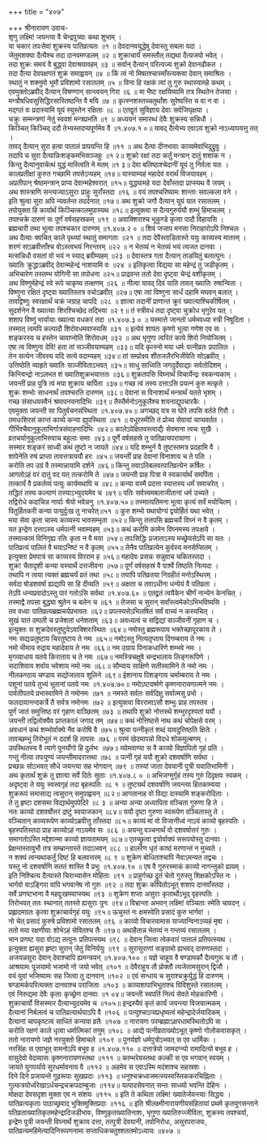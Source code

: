 +++
title = "४०७"

+++
श्रीनारायण उवाच-  
शृणु लक्ष्मि! जयन्त्या वै चेन्द्रपुत्र्याः कथा शुभाम् ।  
या चकार तपःसेवां शुक्रस्य पातिव्रत्यतः ॥१ ॥
देवदानवयुद्धेषु देवास्तु सबला यदा ।  
जेतुमशक्या दैत्यैश्च तदा दानवमण्डलम् ॥२ ॥
शुक्राचार्यं समस्तौत् तद्यथा दैत्यजयो भवेत् ।  
तदा शुक्रः समयं वै बुद्ध्वा देवाश्रयावहम् ॥३ ॥
सर्वान् दैत्यान् परित्यज्य शुक्रो देवानढौकत ।  
तदा दैत्या देवपक्षगतं शुक्रं समाह्वयन् ॥४ ॥
किं त्वं नो मिषतश्चास्माँस्त्यक्त्वा देवान् समाश्रितः ।  
स्थातुं न शक्नुमो भूमौ प्रविशामो रसातलम् ॥५ ॥
विना हि रक्षकं त्वां तु गुरु स्थास्यामहे कथम् ।  
एवमुक्तोऽब्रवीद् दैत्यान् विषण्णान् सान्त्वयन् गिरा ॥६ ॥
मा भैष्ट रक्षयिष्यामि तत्र स्थितेन तेजसा ।  
मन्त्रौषधिवसुसिद्धिरसास्तिष्ठन्ति वै मयि ॥७ ॥
कृत्स्नशस्तच्चतुर्थांशः सुरेष्वस्ति च वा न वा ।  
मद्गतं वः प्रदास्यामि यूयं स्युस्तेन रक्षिताः ॥८ ॥
एतद्वृतं सुविज्ञाय देवाः सर्वजिघृक्षया ।  
चक्रुः सम्मन्त्रणां नेतुं स्ववशं मन्त्रप्रभति ॥९ ॥
अध्ययनं समारब्धं देवैः शुक्रस्य सन्निधौ ।  
किञ्चित् किञ्चिद् ददौ तेभ्यस्तदप्यपूर्णमेव वै ॥१.४०७.१ ०॥
यावद् दैत्येभ्य एवाऽयं शुक्रो नाऽध्यापयत्तु तत् ।  
तावद् दैत्यान् सुरा हत्वा पातालं प्रापयन्ति हि ॥११ ॥
अथ दैत्या दीनभावाः काव्यमेवाभिदुद्रुवुः ।  
तदापि च सुरा दैत्यान्निःशङ्कमभिसञ्जहुः ॥१ २॥
शुक्रो रक्षां तदा कर्तुं मन्त्रान् दातुं शशाक न ।  
किन्तु दैत्यानुवाचेत्थं युद्धं मास्त्विति मे मतम् ॥१ ३॥
देवा बलिष्ठाश्चेदानीं यूयं तु निर्वला यतः ।  
कालप्रतीक्षां कुरुत गच्छामि तपसेऽप्यहम् ॥१४॥
यास्याम्यहं महादेवं वरार्थं विजयावहम् ।  
अप्रतीपान् श्रेष्ठमन्त्रान् प्राप्य देवान्महेश्वरात् ॥१५॥
युद्ध्यामहे यदा देवाँस्तदा प्राप्स्यथ वै जयम् ।  
अथ शास्त्राणि सन्त्यज्याऽसुराः प्राहुः सुराँस्तदा ॥१६ ॥
वयं तपश्चरिष्यामः शान्ताः सवल्कला वने ।  
इति श्रुत्वा सुरा अपि न्यवर्तन्त तदर्दनात् ॥१७॥
अथ शुक्रो जगौ दैत्यान् यूयं यात रसातलम् ।  
तपोयुक्ता हि कार्यार्थं किञ्चित्कालमुपास्यथ ॥१८॥
इत्युक्त्वा स दैत्यगुरुर्ययौ शम्भुं हिमाचलम् ।  
तपश्चक्रे दारुणं सः पूर्णं वर्षसहस्रकम् ॥१९ ॥
अवाक्शिराश्च भूकुण्डे कृत्वा पादौ विहायसि ।  
ब्रह्मचारी तथा भूत्वा तपश्चकार दारुणम् ॥१.४०७.२ ० ॥
शिवं जजाप मनसा निराहारोऽपि निश्चलः ।  
अथ दैत्याः क्वचित् काले पृथ्व्यां स्थातुं समागताः ॥२१ ॥
तदा देवैस्ताडितास्ते ययुः काव्यस्य मातरम् ।  
शरणं साऽब्रवीत्ताँश्च वोऽस्त्वभयं निरन्तरम् ॥२२ ॥
न भेतव्यं न भेतव्यं भयं त्यजत दानवाः ।  
मत्सन्निधौ वसतां वो भयं न स्याद् ब्रवीम्यहम् ॥२३ ॥
देवास्तत्र गता दैत्यान् ताडयितुं बलात्पुनः ।  
ख्यातिः क्रुद्धाऽब्रवीद् देवान्महेन्द्रं नाशयामि वः ॥२४ ॥
इतिकृत्वा विद्यया सा महेन्द्रं तु जडीकृतम् ।  
अभिचारेण तस्तम्भ योगिनी सा तपोधना ॥२५॥
प्राद्रवन्त ततो देवा दृष्ट्वा चेन्द्रं वशीकृतम् ।  
अथ विष्णुर्महेन्द्रं स्वे रूपे चाकृष्य तत्क्षणम् ॥२६ ॥
नीत्वा यावद् दिवं याति तावत् ख्यातिः रुषान्विता ।  
विष्णुना रक्षितं दृष्ट्वा ख्यातिस्तत्र वचोऽब्रवीत् ॥२७॥
एषा त्वां विष्णुना सार्धं दहामि मघवन् बलात् ।  
तावद्विष्णुः स्वरक्षार्थं चक्रं जग्राह चापदि ॥२८ ॥
ज्ञात्वा तदानीं प्राणान्तं क्रूरं ख्यात्याश्चिकीर्षितम् ।  
सुदर्शनेन वै ख्यात्याः शिरश्चिच्छेद तद्भिया ॥२ ९॥
तं स्त्रीवधं तदा दृष्ट्वा चुक्रोध भृगुरेव यत् ।  
शशाप विष्णुं भार्यायाः ख्यात्या वधकरं तदा ॥१.४०७.३ ० ॥
यस्मात्ते जानतो धर्ममवध्या स्त्री निषूदिता ।  
तस्मात् त्वमपि कल्पादौ शिरोवधमवाप्स्यसि ॥३१ ॥
इत्येवं शापतः कृष्णो भूत्वा गणेश एव सः ।  
शङ्करस्य च हस्तेन चावाप्नोति शिरोवधम् ॥३२ ॥
अथ भृगुणा त्वरितं काये शिरो नियोजितम् ।  
एषा त्व विष्णुना देवि! हता तां सञ्जीवयाम्यहम् ॥३३॥
यदि कृत्स्नो मया धर्मः पत्नीव्रतः प्रपालितः ।  
तेन सत्येन जीवस्य यदि सत्ये वदाम्यहम् ॥३४॥
तां सम्प्रोक्ष्य शीतजलैरभिजीवेति सोऽब्रवीत् ।  
उत्तिष्ठेति व्याहृते ख्यातिः सञ्जीविताऽभवत् ॥३५॥
साधु साध्विति जगदुर्देवाद्याः सर्वतोदिशम् ।  
किन्त्विन्द्रो नाऽलभत शं ख्यातिशुक्रभयात्ततः ॥३६॥
शुक्रतपसि विघ्नार्थं विचार्येन्द्रः स्वकन्यकाम् ।  
जयन्तीं प्राह पुत्रि त्वं मया शुक्राय चार्पिता ॥३७॥
गच्छ त्वं तस्य दत्ताऽसि प्रयत्नं कुरु मत्कृते ।  
शुक्रः शम्भोः साधनार्थं तपश्चरति दारुणम् ॥३८॥
देवानां स विनाशार्थं मन्त्रार्थं यतते भृशम् ।  
गच्छ संसाधयस्वैनं श्रमापनयनादिभिः ॥३९॥
तैस्तैर्मनोऽनुकूलैश्च शयनाद्युपचारकैः ।  
एवमुक्ता जयन्ती सा पितुर्वचनसंस्थिता ॥१.४०७.४०॥
अगच्छद् यत्र स घोरे तपसि वर्तते गिरौ ।  
तमधःशिरसं कान्तं काव्ये कन्या ह्युपस्थिता ॥४१ ॥
वधूरस्मीति तं प्रोच्य सेवायां चाप्यवर्तत ।  
गीर्भिश्चैवानुकूलाभिर्गात्रसंवाहनादिभिः ॥४२॥
कालेऽपेक्षितवस्त्वाद्यैः सेवमाना त्वचः सुखैः ।  
व्रतचर्यानुकूलाभिरुवाच बहुलाः समाः ॥४३॥
पूर्णे वर्षसहस्रे तु पातिव्रत्यपरायाणा ।  
सस्मार शङ्करं साध्वी कथं तुष्टो न जायते ॥४४॥
यदि शम्भुर्न वै तुष्टस्तमत्र प्रदहामि वै ।  
शापेनेति रुषं प्राप्ता तावत्तत्राययौ हरः ॥४५॥
जयन्तीं प्राह देवानां विनाशाय च ते पतिः ।  
करोति तप उग्रं वै तस्मान्नायामि दर्शने ॥४६॥
किन्तु तवाऽतिबलवत्पातिव्रत्येन कर्षितः ।  
आगतोऽहं वरं दातुं वद यत् तत्करोमि ते ॥४७॥
जयन्ती प्राह पित्रा मे स्वकार्यार्थं समर्पिता ।  
तत्कार्यं वै प्रकर्तव्यं पत्युः कार्यमथापि च ॥४८॥
कन्या यस्मै प्रदत्ता स्यात्तस्य धर्मं समाचरेत् ।  
तद्धितं तस्य कल्याणं तस्याऽभ्युदयमेव च ॥४९॥
पतिः सर्वस्वमबलाजीतानां धर्म उच्यते ।  
तद्विरोधे कदाचिन्न नार्याः श्रेयो भवेन्ननु ॥१.४०७.५०॥
तस्मात्पतिमना भूत्वा कृत्यं सर्वं मयोचितम् ।  
पितुर्हितकरी कन्या पत्युर्दुःख तु नाचरेत्॥५१ ॥
कुरु शम्भो यथायोग्यं द्वयोर्हितं यथा भवेत् ।  
मया सेवा कृता चास्य काव्यस्य भावसम्भृता ॥५२॥
किन्तु तत्तपसि ब्रह्मचर्ये विघ्नं न वै कृतम् ।  
यत इन्द्रेण दत्ताऽस्य धर्मपत्नी भवाम्यहम् ॥५३॥
कथं करोमि कामेन विघ्नमस्य तपःक्षये ।  
तस्मात्कामं विनिगृह्य रतिः कृता न वै मया ॥५४॥
तपःसिद्धिः प्रजाताऽस्य मच्छ्रेयसेऽपि सा यतः ।  
पातिव्रत्यं पालितं वै मयाऽनिष्टं न वै कृतम् ॥५५॥
तेनैव पातिव्रत्येन कुर्वस्य मनसेप्सितम् ।  
इत्युक्ता प्रेमपात्रं सा काव्यस्य विरराम ह ॥५६॥
महादेवः प्रसन्नः सन्नुवाच चकितस्तदा ।  
शुक्र! चैतादृशी कन्या यस्यार्थे दत्तजीवना ॥५७॥
पूर्णं वर्षसहस्रं वै पार्श्वे तिष्ठति नित्यदा ।  
तथापि न त्वया त्यक्तं ब्रह्मचर्यं व्रतं तथा ॥५८॥
तयापि पतिव्रतया निग्रहीतं मनोऽस्थिरम् ।  
सर्वदा षोडशवर्षा ह्यद्यापि सा हि दीव्यति ॥५९॥
अक्षता च तवाऽधीना धन्येयं वै पतिव्रता ।  
तेऽपि धन्यप्रवादोऽस्तु पारं गतोऽसि सर्वथा ॥१.४०७.६० ॥
एतद्व्रतं त्वयैकेन चीर्णं नान्येन केनचित् ।  
तस्माद्वै तपसा बुद्ध्या श्रुतेन च बलेन च ॥६१ ॥
तेजसा च सुरान् सर्वांस्त्वमेकोऽभिभविष्यसि ।  
तव वध्वाः पातिव्रत्यब्रह्मचर्यप्रभावतः ॥६२॥
प्रपत्स्यसेऽभिलषितं सर्वं वाच्यं न कस्यचित् ।  
सुखं यातं दम्पती च प्रजेशतां धनेशताम् ॥६३॥
अवध्यत्वं च सद्विद्यां सञ्जीवनीं गृहाण च ।  
इत्युक्तः स शुक्रदेवस्तुष्टुवेऽवाक्शिरःस्थितः ॥६४॥
नमोस्तु ब्रह्मरूपाय भक्तेच्छापूरकाय ते ।  
नमः सद्यःप्रतुष्टाय चिरतुष्टाय ते नमः ॥६५॥
नमोऽस्तु नित्यतृप्ताय दिगम्बराय ते नमः ।  
नमो भीमाय रुद्राय महादेवाय ते नमः ॥६६॥
नम उग्राय पिनाकधारिणे शम्भवे नमः ।  
मृगव्याधाय यतये किराताय च ते नमः ॥६७॥
नमस्त्रिचक्षुषे चन्द्रभालाय लिङ्गरूपिणे ।  
सदाशिवाय शर्वाय भवेशाय नमो नमः ॥६८॥
सौम्याय साक्षिणे सतीस्वामिने ते नमो नमः ।  
नीलकण्ठाय चण्डाय सद्योजाताय शूलिने ॥६९॥
ईशानाय पिशङ्गाय चर्माम्बराय ते नमः ।  
पशूनां पतये तुभ्यं भूतानां पतये नमः ॥१.४०७.७०॥
नमोऽष्टवर्ष्मणे कृष्णनारायणात्मने नमः ।  
पार्वतीपतये प्रभास्वामिने ते नमोनमः ॥७१ ॥
नमस्ते सर्वतः सर्वदिक्षु सर्वात्मसु प्रभो ।  
फलदायानन्दकर्त्रे तै सर्वत्र नमोनमः ॥७२ ॥
इत्युक्त्वा विररामाऽसौ शम्भुः प्राह तपस्तव ।  
पूर्णं जातं समुत्तिष्ठ वरं गृहाण वाञ्छितम् ॥७३ ॥
तथापि शुक्रो नोत्तस्थे शम्भुरदृश्यतां ययौ ।  
जयन्ती तद्विलोक्यैव प्राप्तकालं जगाद तम् ॥७४॥
कथं नोत्तिष्ठसे नाथ कथं चोपेक्षसे वरम् ।  
अवधानं कथं शम्भोर्वाक्ये नैव करोषि वै ॥७५॥
श्रुत्वा पत्नीकृतं शब्दं यावदुत्तिष्ठति क्षितेः ।  
तावच्छम्भुं तिरोभूतं न ददर्श हि तापसः ॥७६ ॥
परमं खेदमापन्नो विदधे शोकमुल्बणम् ।  
उपस्थितस्य वै त्यागे पुनर्योगो हि दुर्लभः ॥७७॥
व्योमवाण्या स वै काव्यो विज्ञापितो गृहं प्रति ।  
गन्तुं नीत्वा तपःपुण्यं जयन्तीमादरात्तथा ॥७८ ॥
पत्नीं गृहं ययौ शुक्रो दशवर्षाणि सर्वथा ।  
प्रच्छन्नः सोऽभवत् सौधे जयन्त्या सह भोगवान् ॥७९ ॥
तस्यां जाता देवयानी पुत्री ययातिभामिनी ।  
अथ कृतार्थं शुक्रं तु ज्ञात्वा सर्वे दितेः सुताः ॥१.४०७.८ ० ॥
अभिजग्मुर्गृहं तस्य गुरुं दिदृक्षवः स्वकम् ।  
अदृष्ट्वा ते ययुः स्वस्वगृहं तदा बृहस्पतिः ॥८ १ ॥
तुष्ट्यर्थं दशवर्षाणि जयन्त्या हितकाम्यया ।  
शुक्ररूपं समासाद्य त्वसुरान् समुपाह्वयन् ॥८२॥
आगतानाह वो विद्या दास्यामि शङ्करोदिताः ।  
ते तु हृष्टा दशसमा विद्यार्थमुपपेदिरे ॥८ ३ ॥
अन्या अन्या अध्यापिता वञ्चिता गुरुणा हि ते ।  
नतः काव्यो दशवर्षोत्तरं द्रष्टुं स्वयाजकान् ॥८४॥
ययौ दृष्टा गुरुणा स्वरूपेण वञ्चितास्तु ते ।  
वञ्चितान् काव्यरूपेण काव्योऽब्रवीत्तु ताँस्तदा ॥८५॥
काव्यं मां वो विजानीध्वं नाऽयं काव्यो बृहस्पतिः ।  
बृहस्पतिस्तदा प्राह काव्योऽहं नाऽयमेव सः ॥८६ ॥
अयन्तु वञ्चनार्थं वो दशवर्षात्तरं गुरुः ।  
समागतोऽस्ति मद्देशान्मा काव्यो ज्ञायतामयम् ॥८७॥
एतच्छ्रुत्वा द्वयोर्वाक्यं सरूपयोस्तु दानवाः ।  
प्रेक्षन्तस्तावुभौ तत्र सम्भ्रान्तास्ते तदाऽभवन् ॥८८ ॥
हालरेण धृतं काष्ठं मरणान्तं न मुच्यते ।  
न शक्यं त्वन्यथाकर्तुं दिष्टं हि बलवत्तरम् ॥८ ९ ॥
शुक्रेण बोधिताश्चापि नैवाऽमन्यत तद्वचः ।  
यस्तु नो दशवर्षाणि सततं शास्ति वै प्रभुः ॥१.४०७.९० ॥
एष वै गुरुरस्माकं काव्यो नागन्तुको ह्ययम् ।  
इति निश्चित्य दैत्यास्ते चिराभ्यासेन मोहिताः ॥९१ ॥
प्राहुर्गच्छ द्रुतं चेतो गुरुस्तु शिक्षकोऽस्ति नः ।  
भार्गवो वाऽङ्गिरा वापि भगवानेष नो गुरुः ॥९२ ॥
तदा शुक्रः कोपितोऽभूत् शशाप दानवाँस्तदा ।  
सर्वे प्रणष्टभाना वै महद्दुःखमवाप्स्यथ ॥९३ ॥
शुक्रेण शप्ता असुराः कृतार्थोऽभूद् वृहस्पतिः ।  
तिरोभवत् ततः स्थानात् ततस्ते ह्यसुराः पुनः ॥९४॥
विभ्रान्ता अभवन् लक्ष्मि! वञ्चिताः स्मेति चावदन् ।  
प्रह्लादमग्रतः कृत्वा शुक्राचार्यगृहं ययुः ॥९५॥
ऊचुस्तं नः क्षमस्वेति प्रसादं कुरु भार्गव! ।  
नो चेत् प्रसादं कुरुषे प्रविशामो रसातलम् ॥९६ ॥
काव्यो विचारयामास याज्यान्विनाऽप्यहं मृषा ।  
ततो मया रक्षणीयाः शोभेऽहं सेवितश्च तैः ॥९७॥
अथाहैतान्न भेतव्यं न गन्तव्यं रसातलम् ।  
भान प्रणष्ट यदा वोऽद्य तत्पुनः प्रतिपत्स्यथ ॥९८ ॥
देवान् जित्वा त्वेकवारं पातालं प्रतिपत्स्यथ ।  
इत्युक्ता ह्यसुरा हृष्टा सुरान् जेतुं विनिर्ययुः ॥९९ ॥
सुरासुराणां सङ्ग्रामो ह्यभवद् दारुणस्तदा ।  
अजयन्नसुरा देवान् देवाश्चापि ह्यमन्त्रयन् ॥१.४०७.१०० ॥
यज्ञे चाहूय वै षण्डामर्कौ दैत्यगुरू च तौ ।  
आश्रयामः पूजयामो भजामो नो जयो भवेत् ॥१०१ ॥
देवैराहूय तौ प्रोक्तौ त्यजेतामसुरान् द्विजौ ।  
वयं युवां भजिष्यामः सह जित्वा तु दानवान् ॥१०२ ॥
एवं सन्धाय च सुराश्चक्रुर्युद्धं हि दारुणम् ।  
षण्डामर्कपरित्यक्ता दानवाश्च पराजिताः ॥१०३ ॥
काव्यशापाभिभूताश्च विविशुस्ते रसातलम् ।  
एवं निरुद्यमा देवैः कृताः कृच्छ्रेण दानवाः ॥१ ०४॥
जयन्ती स्वपतिं नित्यं सेवते मोहकारिणी ।  
शुक्राचार्यो विसस्मार दैत्याभ्युदयमेव च ॥१०५॥
इन्द्रस्यैवं कृतं कार्यं जयन्त्या विजयात्मकम् ।  
दैत्यानां निर्बलत्वं च पातिव्रत्यार्थयाऽपि वै ॥१०६ ॥
पत्युश्चाऽप्यप्रधृष्यत्वं महेन्द्रादेर्जयादिकम् ।  
दैत्यानां चापकृष्टत्वं साधितं कन्यया व्रतैः ॥१०७ ॥
नारायणः परम्ब्रह्माऽक्षरधामस्थितोऽपि सः ।  
करोति रक्षणं काले धृत्वा धर्मात्मिकां तनुम् ॥१०८ ॥
आद्ये पत्नीव्रताख्योऽभूत् कृष्णो गोलोकवासकृत् ।  
ततो नारायणो जज्ञे नरयुक्तो हिमाचले ॥१०९ ॥
पुनर्यज्ञो धर्मपुत्रोऽभवत् स एव धार्मिकः ।  
नरसिंहः स एवाभूत् वामनोऽपि बभूव ह ॥१.४०७.११० ॥
दत्तात्रेयो जामदग्न्यो रामादित्यो बभूव ह ।  
वासुदेवो वेदव्यासः कृष्णनारायणस्तथा ॥१११ ॥
काम्भरेयस्तथा कल्की स एव भगवान् स्वयम् ।  
जायते युगपर्याये सुरधर्मावनाय वै ॥११२ ॥
अहमेव स एवाऽस्मि मदंशाश्च सहस्रशः ।  
दिने दिने प्रजायन्ते गूढरूपाः सुखप्रदाः ॥११३ ॥
धनुश्चक्रध्वजमत्स्यस्वस्तिककरचिह्निताः ।  
गुल्फत्रयोर्ध्वरेखाऽर्धचन्द्रचक्रपदाम्बुजाः ॥११४॥
यत्पादसेवनात् सन्तः साध्व्यो भवन्ति देहिनः ।  
मोक्षदा देवसदृशा मुक्ता एव न संशयः ॥११५ ॥
इति ते कथिता लक्ष्मि! ख्यातेर्जयन्त्याः सिद्धयः ।  
पातिव्रत्यकृताः पाठाच्छ्रवाद् भुक्तिमुक्तिप्रदाः ॥११६ ॥
इति श्रीलक्ष्मीनारायणीयसंहितायां प्रथमे कृतयुगसन्ताने पतिव्रताख्यातिकृतमहेन्द्रादिजडीभावः, विष्णुकृतख्यातिनाशः, भृगुणा ख्यातिरुज्जीविता, शुक्रस्य तपश्चर्या, इन्द्रेण पुत्री जयन्ती विघ्नार्थे शुक्राय दत्ता, तत्पुत्री देवयानी, तपोनिरोधः, असुरपराजयः, पातिव्रत्यमहिमेत्यादिनिरूपणनामा सप्ताधिकचतुश्शततमोऽध्यायः ॥४०७ ॥
    
